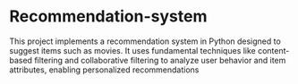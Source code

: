 # Recommendation-system
This project implements a recommendation system in Python designed to suggest items such as movies. It uses fundamental techniques like content-based filtering and collaborative filtering to analyze user behavior and item attributes, enabling personalized recommendations
